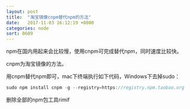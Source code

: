 ```yaml
---
layout: post
title:  "淘宝镜像cnpm替代npm的方法"
date:   2017-11-03 16:12:19 +0800
categories: node
sort: 0609
---
```


npm在国内用起来会比较慢，使用cnpm可完成替代npm，同时速度比较快。

cnpm为淘宝镜像的方法。

用cnpm替代npm即可，mac下终端执行如下代码，Windows下去掉sudo：

```js
sudo npm install cnpm -g --registry=https://registry.npm.taobao.org
```



删除全部的npm包工具rimif